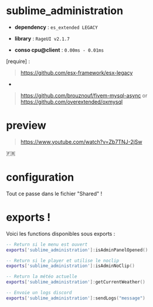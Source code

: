 # sublime_administration

- __dependency__ : ``es_extended LEGACY``

- __library__ : ``RageUI v2.1.7``

- __conso cpu@client__ : ``0.00ms - 0.01ms``

[require] :

> https://github.com/esx-framework/esx-legacy
-
> https://github.com/brouznouf/fivem-mysql-async
or 
> https://github.com/overextended/oxmysql

#


# preview

> https://www.youtube.com/watch?v=Zb7TNJ-2jSw

:fr:

# configuration
Tout ce passe dans le fichier "Shared" !

# exports !

Voici les functions disponibles sous exports : 

```lua
-- Return si le menu est ouvert
exports['sublime_administration']:isAdminPanelOpened()

-- Return si le player et utilise le noclip
exports['sublime_administration']:isAdminNoClip()

-- Return la météo actuelle
exports['sublime_administration']:getCurrentWeather()

-- Envoie un logs discord
exports['sublime_administration']:sendLogs("message")
```
